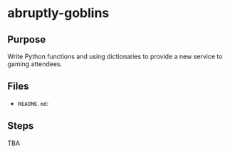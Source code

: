 # abruptly-goblins

## Purpose 
Write Python functions and using dictionaries to provide a new service to gaming attendees.


## Files
- `README.md`:


## Steps
TBA

